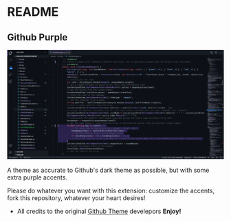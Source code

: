 # README
## Github Purple

<p style="text-align: center;">
  <img src="https://raw.githubusercontent.com/4a454646/github-purple/master/main.png"/>
</p>

A theme as accurate to Github's dark theme as possible, but with some extra purple accents.

Please do whatever you want with this extension: customize the accents, fork this repository, whatever your heart desires!

- All credits to the original [Github Theme](https://marketplace.visualstudio.com/items?itemName=GitHub.github-vscode-theme) develepors
**Enjoy!**
